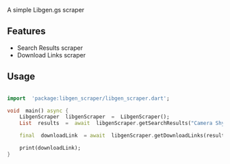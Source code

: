 
<!--

This README describes the package. If you publish this package to pub.dev,

this README's contents appear on the landing page for your package.

  

For information about how to write a good package README, see the guide for

[writing package pages](https://dart.dev/guides/libraries/writing-package-pages).

  

For general information about developing packages, see the Dart guide for

[creating packages](https://dart.dev/guides/libraries/create-library-packages)

and the Flutter guide for

[developing packages and plugins](https://flutter.dev/developing-packages).

-->

  

A simple Libgen.gs scraper

  

## Features

  

 - Search Results scraper
 - Download Links scraper

## Usage

  

```dart

import  'package:libgen_scraper/libgen_scraper.dart';

void  main() async {
	LibgenScraper  libgenScraper  =  LibgenScraper();
	List  results  =  await  libgenScraper.getSearchResults("Camera Shy");

	final  downloadLink  = await  libgenScraper.getDownloadLinks(results.first["download_links"]);

	print(downloadLink);
}

